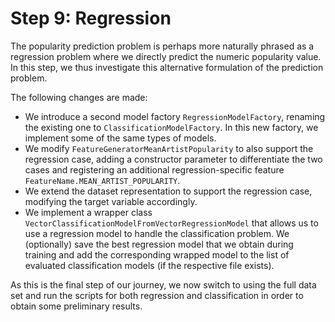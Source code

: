 # Step 9: Regression

The popularity prediction problem is perhaps more naturally phrased as a 
regression problem where we directly predict the numeric popularity value.
In this step, we thus investigate this alternative formulation of the prediction
problem.

The following changes are made:
  * We introduce a second model factory `RegressionModelFactory`, renaming the existing one to `ClassificationModelFactory`. In this new factory, we implement some of the same types of models.
  * We modify `FeatureGeneratorMeanArtistPopularity` to also support the regression case, adding a constructor parameter to differentiate the two cases and registering an additional regression-specific feature `FeatureName.MEAN_ARTIST_POPULARITY`.
  * We extend the dataset representation to support the regression case, modifying the target variable accordingly.
  * We implement a wrapper class `VectorClassificationModelFromVectorRegressionModel` that allows us to use a regression model to handle the classification problem. We (optionally) save the best regression model that we obtain during training and add the corresponding wrapped model to the list of evaluated classification models (if the respective file exists).

As this is the final step of our journey, we now switch to using the full data set and run the scripts for both regression and classification in order to obtain some preliminary results.